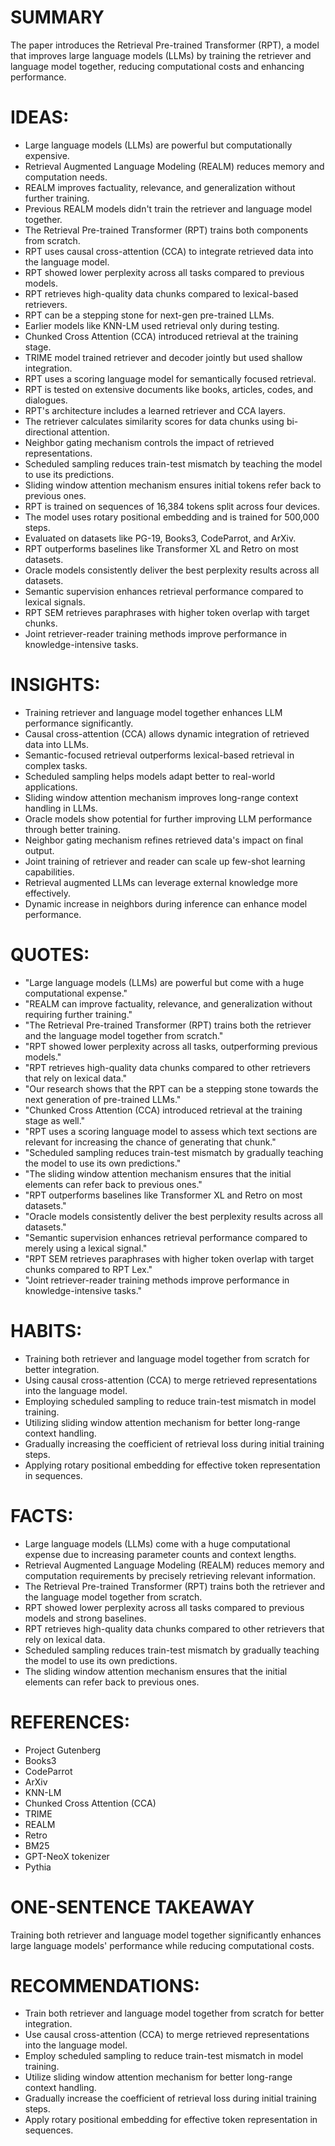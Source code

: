 # SUMMARY
The paper introduces the Retrieval Pre-trained Transformer (RPT), a model that improves large language models (LLMs) by training the retriever and language model together, reducing computational costs and enhancing performance.

# IDEAS:
- Large language models (LLMs) are powerful but computationally expensive.
- Retrieval Augmented Language Modeling (REALM) reduces memory and computation needs.
- REALM improves factuality, relevance, and generalization without further training.
- Previous REALM models didn't train the retriever and language model together.
- The Retrieval Pre-trained Transformer (RPT) trains both components from scratch.
- RPT uses causal cross-attention (CCA) to integrate retrieved data into the language model.
- RPT showed lower perplexity across all tasks compared to previous models.
- RPT retrieves high-quality data chunks compared to lexical-based retrievers.
- RPT can be a stepping stone for next-gen pre-trained LLMs.
- Earlier models like KNN-LM used retrieval only during testing.
- Chunked Cross Attention (CCA) introduced retrieval at the training stage.
- TRIME model trained retriever and decoder jointly but used shallow integration.
- RPT uses a scoring language model for semantically focused retrieval.
- RPT is tested on extensive documents like books, articles, codes, and dialogues.
- RPT's architecture includes a learned retriever and CCA layers.
- The retriever calculates similarity scores for data chunks using bi-directional attention.
- Neighbor gating mechanism controls the impact of retrieved representations.
- Scheduled sampling reduces train-test mismatch by teaching the model to use its predictions.
- Sliding window attention mechanism ensures initial tokens refer back to previous ones.
- RPT is trained on sequences of 16,384 tokens split across four devices.
- The model uses rotary positional embedding and is trained for 500,000 steps.
- Evaluated on datasets like PG-19, Books3, CodeParrot, and ArXiv.
- RPT outperforms baselines like Transformer XL and Retro on most datasets.
- Oracle models consistently deliver the best perplexity results across all datasets.
- Semantic supervision enhances retrieval performance compared to lexical signals.
- RPT SEM retrieves paraphrases with higher token overlap with target chunks.
- Joint retriever-reader training methods improve performance in knowledge-intensive tasks.

# INSIGHTS:
- Training retriever and language model together enhances LLM performance significantly.
- Causal cross-attention (CCA) allows dynamic integration of retrieved data into LLMs.
- Semantic-focused retrieval outperforms lexical-based retrieval in complex tasks.
- Scheduled sampling helps models adapt better to real-world applications.
- Sliding window attention mechanism improves long-range context handling in LLMs.
- Oracle models show potential for further improving LLM performance through better training.
- Neighbor gating mechanism refines retrieved data's impact on final output.
- Joint training of retriever and reader can scale up few-shot learning capabilities.
- Retrieval augmented LLMs can leverage external knowledge more effectively.
- Dynamic increase in neighbors during inference can enhance model performance.

# QUOTES:
- "Large language models (LLMs) are powerful but come with a huge computational expense."
- "REALM can improve factuality, relevance, and generalization without requiring further training."
- "The Retrieval Pre-trained Transformer (RPT) trains both the retriever and the language model together from scratch."
- "RPT showed lower perplexity across all tasks, outperforming previous models."
- "RPT retrieves high-quality data chunks compared to other retrievers that rely on lexical data."
- "Our research shows that the RPT can be a stepping stone towards the next generation of pre-trained LLMs."
- "Chunked Cross Attention (CCA) introduced retrieval at the training stage as well."
- "RPT uses a scoring language model to assess which text sections are relevant for increasing the chance of generating that chunk."
- "Scheduled sampling reduces train-test mismatch by gradually teaching the model to use its own predictions."
- "The sliding window attention mechanism ensures that the initial elements can refer back to previous ones."
- "RPT outperforms baselines like Transformer XL and Retro on most datasets."
- "Oracle models consistently deliver the best perplexity results across all datasets."
- "Semantic supervision enhances retrieval performance compared to merely using a lexical signal."
- "RPT SEM retrieves paraphrases with higher token overlap with target chunks compared to RPT Lex."
- "Joint retriever-reader training methods improve performance in knowledge-intensive tasks."

# HABITS:
- Training both retriever and language model together from scratch for better integration.
- Using causal cross-attention (CCA) to merge retrieved representations into the language model.
- Employing scheduled sampling to reduce train-test mismatch in model training.
- Utilizing sliding window attention mechanism for better long-range context handling.
- Gradually increasing the coefficient of retrieval loss during initial training steps.
- Applying rotary positional embedding for effective token representation in sequences.

# FACTS:
- Large language models (LLMs) come with a huge computational expense due to increasing parameter counts and context lengths.
- Retrieval Augmented Language Modeling (REALM) reduces memory and computation requirements by precisely retrieving relevant information.
- The Retrieval Pre-trained Transformer (RPT) trains both the retriever and the language model together from scratch.
- RPT showed lower perplexity across all tasks compared to previous models and strong baselines.
- RPT retrieves high-quality data chunks compared to other retrievers that rely on lexical data.
- Scheduled sampling reduces train-test mismatch by gradually teaching the model to use its own predictions.
- The sliding window attention mechanism ensures that the initial elements can refer back to previous ones.

# REFERENCES:
- Project Gutenberg
- Books3
- CodeParrot
- ArXiv
- KNN-LM
- Chunked Cross Attention (CCA)
- TRIME
- REALM
- Retro
- BM25
- GPT-NeoX tokenizer
- Pythia

# ONE-SENTENCE TAKEAWAY
Training both retriever and language model together significantly enhances large language models' performance while reducing computational costs.

# RECOMMENDATIONS:
- Train both retriever and language model together from scratch for better integration.
- Use causal cross-attention (CCA) to merge retrieved representations into the language model.
- Employ scheduled sampling to reduce train-test mismatch in model training.
- Utilize sliding window attention mechanism for better long-range context handling.
- Gradually increase the coefficient of retrieval loss during initial training steps.
- Apply rotary positional embedding for effective token representation in sequences.